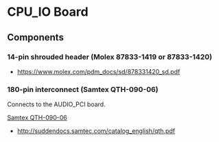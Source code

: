 # CPU_IO Board

## Components

### 14-pin shrouded header (Molex 87833-1419 or 87833-1420)
* https://www.molex.com/pdm_docs/sd/878331420_sd.pdf

### 180-pin interconnect (Samtex QTH-090-06)
Connects to the AUDIO_PCI board. 

[Samtex QTH-090-06](https://www.digikey.no/product-detail/en/samtec-inc/QTH-090-06-F-D-A/QTH-090-06-F-D-A-ND/7854527) 
* http://suddendocs.samtec.com/catalog_english/qth.pdf